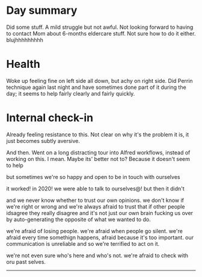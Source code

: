 # Day summary
Did some stuff. A mild struggle but not awful. Not looking forward to having to contact Mom about 6-months eldercare stuff. Not sure how to do it either. blujhhhhhhhhh

# Health
Woke up feeling fine on left side all down, but achy on right side. Did Perrin technique again last night and have sometimes done part of it during the day; it seems to help fairly clearly and fairly quickly. 


# Internal check-in
Already feeling resistance to this. Not clear on why it's the problem it is, it just becomes subtly aversive. 

And then. Went on a long distracting tour into Alfred workflows, instead of working on this. I mean. Maybe its' better not to? Because it doesn't seem to help

but sometimes we're so happy and open to be in touch with ourselves

it worked! in 2020! we were able to talk to ourselves@! but then it didn't

and we never know whether to trust our own opinions. we don't know if we're right or wrong and we're always afraid to trust that if other people idsagree they really disagree and it's not just our own brain fucking us over by auto-generating the opposite of what we wanted to do. 

we're afraid of losing people. we're afraid when people go silent. we're afraid every time somethign happens, afraid because it's too important. our communication is unreliable and so we're terrified to act on it. 

we're not even sure who's here and who's not. we're afraid to check with oru past selves. 





------
